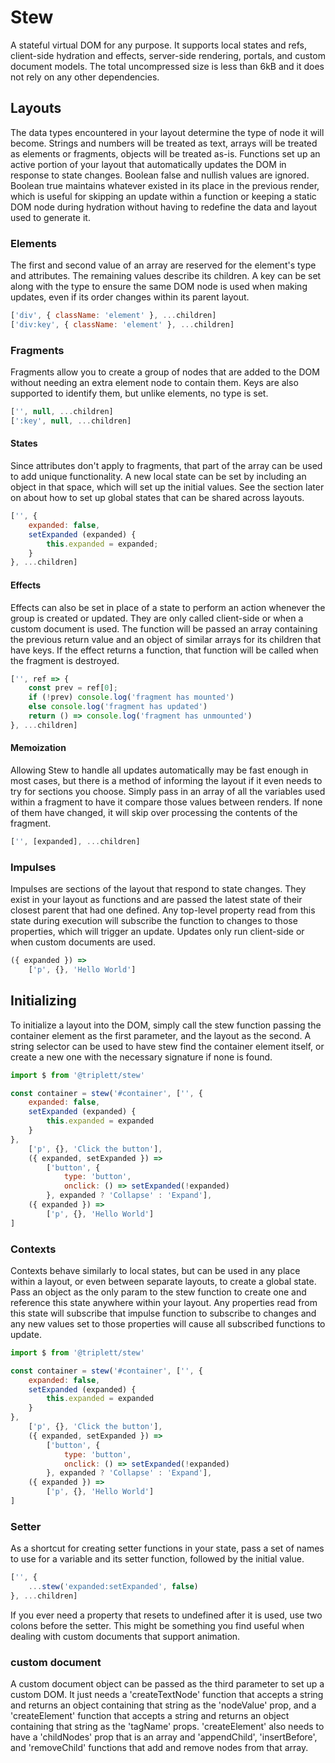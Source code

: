 # Stew

A stateful virtual DOM for any purpose. It supports local states and refs, client-side hydration and effects, server-side rendering, portals, and custom document models. The total uncompressed size is less than 6kB and it does not rely on any other dependencies.

## Layouts

The data types encountered in your layout determine the type of node it will become. Strings and numbers will be treated as text, arrays will be treated as elements or fragments, objects will be treated as-is. Functions set up an active portion of your layout that automatically updates the DOM in response to state changes. Boolean false and nullish values are ignored. Boolean true maintains whatever existed in its place in the previous render, which is useful for skipping an update within a function or keeping a static DOM node during hydration without having to redefine the data and layout used to generate it.

### Elements
The first and second value of an array are reserved for the element's type and attributes. The remaining values describe its children. A key can be set along with the type to ensure the same DOM node is used when making updates, even if its order changes within its parent layout.

```js
['div', { className: 'element' }, ...children]
['div:key', { className: 'element' }, ...children]
```

### Fragments
Fragments allow you to create a group of nodes that are added to the DOM without needing an extra element node to contain them. Keys are also supported to identify them, but unlike elements, no type is set.

```js
['', null, ...children]
[':key', null, ...children]
```

#### States
Since attributes don't apply to fragments, that part of the array can be used to add unique functionality. A new local state can be set by including an object in that space, which will set up the initial values. See the section later on about how to set up global states that can be shared across layouts.

```js
['', {
	expanded: false,
	setExpanded (expanded) {
		this.expanded = expanded;
	}
}, ...children]
```

#### Effects
Effects can also be set in place of a state to perform an action whenever the group is created or updated. They are only called client-side or when a custom document is used. The function will be passed an array containing the previous return value and an object of similar arrays for its children that have keys. If the effect returns a function, that function will be called when the fragment is destroyed.

```js
['', ref => {
	const prev = ref[0];
	if (!prev) console.log('fragment has mounted')
	else console.log('fragment has updated')
	return () => console.log('fragment has unmounted')
}, ...children]
```

#### Memoization
Allowing Stew to handle all updates automatically may be fast enough in most cases, but there is a method of informing the layout if it even needs to try for sections you choose. Simply pass in an array of all the variables used within a fragment to have it compare those values between renders. If none of them have changed, it will skip over processing the contents of the fragment.

```js
['', [expanded], ...children]
```

### Impulses
Impulses are sections of the layout that respond to state changes. They exist in your layout as functions and are passed the latest state of their closest parent that had one defined. Any top-level property read from this state during execution will subscribe the function to changes to those properties, which will trigger an update. Updates only run client-side or when custom documents are used.

```js
({ expanded }) =>
	['p', {}, 'Hello World']
```

## Initializing
To initialize a layout into the DOM, simply call the stew function passing the container element as the first parameter, and the layout as the second. A string selector can be used to have stew find the container element itself, or create a new one with the necessary signature if none is found.

```js
import $ from '@triplett/stew'

const container = stew('#container', ['', {
	expanded: false,
	setExpanded (expanded) {
		this.expanded = expanded
	}
},
	['p', {}, 'Click the button'],
	({ expanded, setExpanded }) =>
		['button', {
			type: 'button',
			onclick: () => setExpanded(!expanded)
		}, expanded ? 'Collapse' : 'Expand'],
	({ expanded }) =>
		['p', {}, 'Hello World']
]
```

### Contexts
Contexts behave similarly to local states, but can be used in any place within a layout, or even between separate layouts, to create a global state. Pass an object as the only param to the stew function to create one and reference this state anywhere within your layout. Any properties read from this state will subscribe that impulse function to subscribe to changes and any new values set to those properties will cause all subscribed functions to update.

```js
import $ from '@triplett/stew'

const container = stew('#container', ['', {
	expanded: false,
	setExpanded (expanded) {
		this.expanded = expanded
	}
},
	['p', {}, 'Click the button'],
	({ expanded, setExpanded }) =>
		['button', {
			type: 'button',
			onclick: () => setExpanded(!expanded)
		}, expanded ? 'Collapse' : 'Expand'],
	({ expanded }) =>
		['p', {}, 'Hello World']
]
```

### Setter
As a shortcut for creating setter functions in your state, pass a set of names to use for a variable and its setter function, followed by the initial value.

```js
['', {
	...stew('expanded:setExpanded', false)
}, ...children]
```

If you ever need a property that resets to undefined after it is used, use two colons before the setter. This might be something you find useful when dealing with custom documents that support animation.

### custom document
A custom document object can be passed as the third parameter to set up a custom DOM. It just needs a 'createTextNode' function that accepts a string and returns an object containing that string as the 'nodeValue' prop, and a 'createElement' function that accepts a string and returns an object containing that string as the 'tagName' props. 'createElement' also needs to have a 'childNodes' prop that is an array and 'appendChild', 'insertBefore', and 'removeChild' functions that add and remove nodes from that array.
